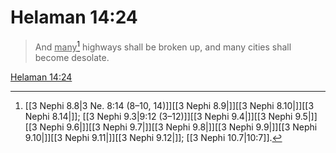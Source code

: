 # Helaman 14:24

> And <u>many</u>[^a] highways shall be broken up, and many cities shall become desolate.

[Helaman 14:24](https://www.churchofjesuschrist.org/study/scriptures/bofm/hel/14?lang=eng&id=p24#p24)


[^a]: [[3 Nephi 8.8|3 Ne. 8:14 (8–10, 14)]][[3 Nephi 8.9|]][[3 Nephi 8.10|]][[3 Nephi 8.14|]]; [[3 Nephi 9.3|9:12 (3–12)]][[3 Nephi 9.4|]][[3 Nephi 9.5|]][[3 Nephi 9.6|]][[3 Nephi 9.7|]][[3 Nephi 9.8|]][[3 Nephi 9.9|]][[3 Nephi 9.10|]][[3 Nephi 9.11|]][[3 Nephi 9.12|]]; [[3 Nephi 10.7|10:7]].  
